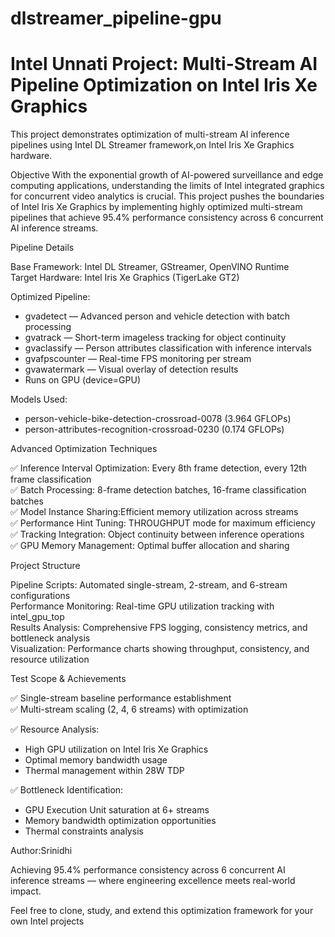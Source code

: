 # dlstreamer_pipeline-gpu

# Intel Unnati Project: Multi-Stream AI Pipeline Optimization on Intel Iris Xe Graphics

This project demonstrates  optimization of multi-stream AI inference pipelines using Intel DL Streamer framework,on Intel Iris Xe Graphics hardware.

Objective
With the exponential growth of AI-powered surveillance and edge computing applications, understanding the limits of Intel integrated graphics for concurrent video analytics is crucial. This project pushes the boundaries of Intel Iris Xe Graphics by implementing highly optimized multi-stream pipelines that achieve 95.4% performance consistency across 6 concurrent AI inference streams.

Pipeline Details

Base Framework: Intel DL Streamer, GStreamer, OpenVINO Runtime  
Target Hardware: Intel Iris Xe Graphics (TigerLake GT2)

Optimized Pipeline:
- gvadetect — Advanced person and vehicle detection with batch processing
- gvatrack — Short-term imageless tracking for object continuity  
- gvaclassify — Person attributes classification with inference intervals
- gvafpscounter — Real-time FPS monitoring per stream
- gvawatermark — Visual overlay of detection results
- Runs on GPU (device=GPU) 

Models Used:
- person-vehicle-bike-detection-crossroad-0078 (3.964 GFLOPs)
- person-attributes-recognition-crossroad-0230 (0.174 GFLOPs)

Advanced Optimization Techniques

✅ Inference Interval Optimization: Every 8th frame detection, every 12th frame classification  
✅ Batch Processing: 8-frame detection batches, 16-frame classification batches  
✅ Model Instance Sharing:Efficient memory utilization across streams  
✅ Performance Hint Tuning: THROUGHPUT mode for maximum efficiency  
✅ Tracking Integration: Object continuity between inference operations  
✅ GPU Memory Management: Optimal buffer allocation and sharing  

Project Structure

Pipeline Scripts: Automated single-stream, 2-stream, and 6-stream configurations  
Performance Monitoring: Real-time GPU utilization tracking with intel_gpu_top  
Results Analysis: Comprehensive FPS logging, consistency metrics, and bottleneck analysis  
Visualization: Performance charts showing throughput, consistency, and resource utilization  

Test Scope & Achievements

✅ Single-stream baseline performance establishment  
✅ Multi-stream scaling (2, 4, 6 streams) with optimization  

✅ Resource Analysis:
   - High GPU utilization on Intel Iris Xe Graphics
   - Optimal memory bandwidth usage
   - Thermal management within 28W TDP

✅ Bottleneck Identification:
   - GPU Execution Unit saturation at 6+ streams
   - Memory bandwidth optimization opportunities
   - Thermal constraints analysis

Author:Srinidhi  

Achieving 95.4% performance consistency across 6 concurrent AI inference streams — where engineering excellence meets real-world impact.

Feel free to clone, study, and extend this optimization framework for your own Intel projects

